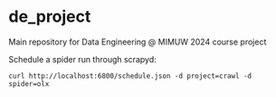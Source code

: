# de_project
Main repository for Data Engineering @ MIMUW 2024 course project

Schedule a spider run through scrapyd:
```
curl http://localhost:6800/schedule.json -d project=crawl -d spider=olx
```